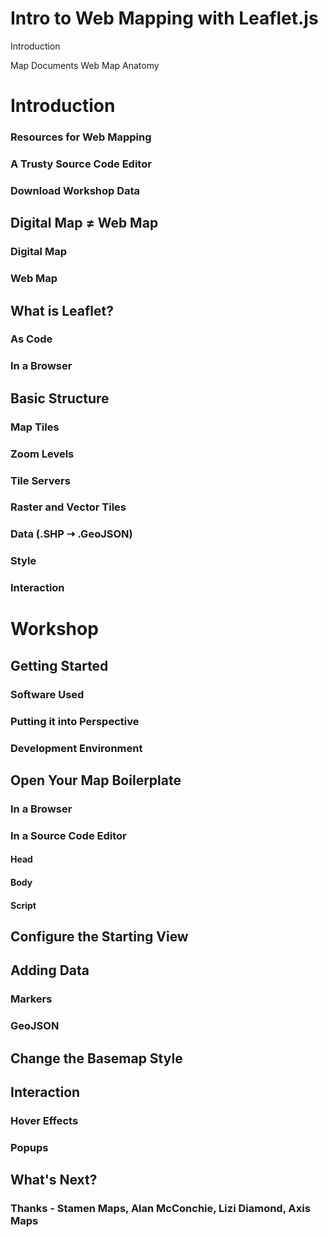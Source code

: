 # Intro to Web Mapping with Leaflet.js

Introduction

Map Documents
Web Map Anatomy



# Introduction
### Resources for Web Mapping
### A Trusty Source Code Editor
### Download Workshop Data

## Digital Map ≠ Web Map
### Digital Map
### Web Map

## What is Leaflet?
### As Code
### In a Browser

## Basic Structure 
### Map Tiles
### Zoom Levels
### Tile Servers
### Raster and Vector Tiles
### Data (.SHP ⇢ .GeoJSON)
### Style
### Interaction

# Workshop
## Getting Started
### Software Used
### Putting it into Perspective
### Development Environment

## Open Your Map Boilerplate
### In a Browser
### In a Source Code Editor
#### Head
#### Body
#### Script

## Configure the Starting View

## Adding Data
### Markers
### GeoJSON

## Change the Basemap Style

## Interaction
### Hover Effects
### Popups

## What's Next?
### Thanks - Stamen Maps, Alan McConchie, Lizi Diamond, Axis Maps
